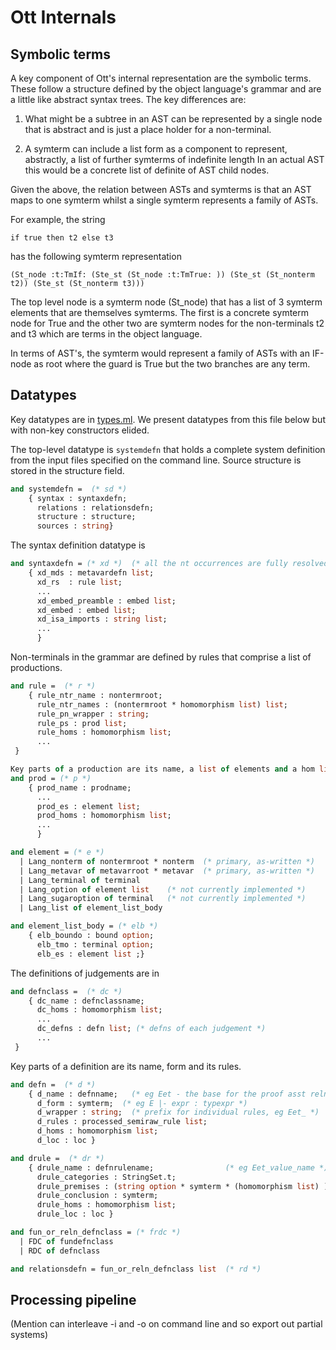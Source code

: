 # Ott Internals

## Symbolic terms
A key component of Ott's internal representation are the symbolic terms.
These follow a structure defined by the object language's grammar and are a little like abstract syntax trees.
The key differences are:

1. What might be a subtree in an AST can be represented by a single node that is abstract and is just
a place holder for a non-terminal.

2. A symterm can include a list form as a component to represent, abstractly, a list of further symterms of indefinite length
In an actual AST this would be a concrete list of definite of AST child nodes.

Given the above, the relation between ASTs and symterms is that an AST maps to one symterm whilst a single
symterm represents a family of ASTs.

For example, the string
```
if true then t2 else t3
```
has the following symterm representation
```
(St_node :t:TmIf: (Ste_st (St_node :t:TmTrue: )) (Ste_st (St_nonterm t2)) (Ste_st (St_nonterm t3)))
```
The top level node is a symterm node (St_node) that has a list of 3  symterm elements that are themselves symterms.
The first is a concrete symterm node for True and the other two are symterm nodes for the non-terminals t2 and t3 which are terms
in the object language.

In terms of AST's, the symterm would represent a family of ASTs with an IF-node as root where the guard is True but the two branches are any term.



## Datatypes
Key datatypes are in [types.ml](https://github.com/rems-project/ott/src/types.ml).
We present datatypes from this file below but with non-key constructors elided.

The top-level datatype is `systemdefn` that holds a complete system definition from the input files
specified on the command line.
Source structure is stored in the structure field.

```OCaml
and systemdefn =  (* sd *)
    { syntax : syntaxdefn;
      relations : relationsdefn;
      structure : structure;
      sources : string}
```

The syntax definition datatype is
```Ocaml
and syntaxdefn = (* xd *)  (* all the nt occurrences are fully resolved *)
    { xd_mds : metavardefn list;   
      xd_rs  : rule list; 
      ...
      xd_embed_preamble : embed list;
      xd_embed : embed list;
      xd_isa_imports : string list;
      ...
      }
```

Non-terminals in the grammar are defined by rules that comprise a list of productions.

```OCaml
and rule =  (* r *)
    { rule_ntr_name : nontermroot; 
      rule_ntr_names : (nontermroot * homomorphism list) list;   
      rule_pn_wrapper : string;
      rule_ps : prod list;
      rule_homs : homomorphism list;
      ...
 }
```

```OCaml
Key parts of a production are its name, a list of elements and a hom list.
and prod = (* p *)
    { prod_name : prodname;
      ...
      prod_es : element list;
      prod_homs : homomorphism list;
      ...
      }
```

```OCaml
and element = (* e *)
  | Lang_nonterm of nontermroot * nonterm  (* primary, as-written *)
  | Lang_metavar of metavarroot * metavar  (* primary, as-written *)
  | Lang_terminal of terminal
  | Lang_option of element list    (* not currently implemented *)
  | Lang_sugaroption of terminal   (* not currently implemented *)
  | Lang_list of element_list_body

and element_list_body = (* elb *)
    { elb_boundo : bound option;
      elb_tmo : terminal option;
      elb_es : element list ;} 
```

The definitions of judgements are in

```OCaml
and defnclass =  (* dc *)
    { dc_name : defnclassname; 
      dc_homs : homomorphism list;
      ...
      dc_defns : defn list; (* defns of each judgement *)
      ...
 }
```

Key parts of a definition are its name, form and its rules.

```OCaml
and defn =  (* d *)
    { d_name : defnname;   (* eg Eet - the base for the proof asst reln name*)
      d_form : symterm;  (* eg E |- expr : typexpr *)
      d_wrapper : string;  (* prefix for individual rules, eg Eet_ *)
      d_rules : processed_semiraw_rule list;
      d_homs : homomorphism list;
      d_loc : loc }

and drule =  (* dr *)
    { drule_name : defnrulename;                (* eg Eet_value_name *)
      drule_categories : StringSet.t;
      drule_premises : (string option * symterm * (homomorphism list) ) list;
      drule_conclusion : symterm;
      drule_homs : homomorphism list;
      drule_loc : loc }

and fun_or_reln_defnclass = (* frdc *)
  | FDC of fundefnclass
  | RDC of defnclass

and relationsdefn = fun_or_reln_defnclass list  (* rd *)
```

## Processing pipeline

(Mention can interleave -i and -o on command line and so export out partial systems)